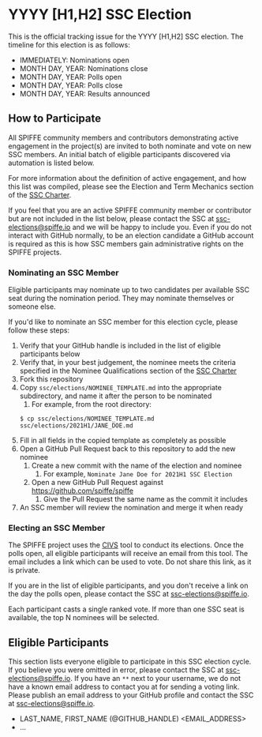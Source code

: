 # YYYY [H1,H2] SSC Election
This is the official tracking issue for the YYYY [H1,H2] SSC election. The timeline for this election is as follows:
* IMMEDIATELY: Nominations open
* MONTH DAY, YEAR: Nominations close
* MONTH DAY, YEAR: Polls open
* MONTH DAY, YEAR: Polls close
* MONTH DAY, YEAR: Results announced

## How to Participate
All SPIFFE community members and contributors demonstrating active engagement in the project(s) are invited to both nominate and vote on new SSC members.
An initial batch of eligible participants discovered via automation is listed below.

For more information about the definition of active engagement, and how this list was compiled, please see the Election and Term Mechanics section of the [SSC Charter](https://github.com/spiffe/spiffe/blob/master/ssc/CHARTER.md#election-and-term-mechanics).

If you feel that you are an active SPIFFE community member or contributor but are not included in the list below, please contact the SSC at ssc-elections@spiffe.io and we will be happy to include you.
Even if you do not interact with GitHub normally, to be an election candidate a GitHub account is required as this is how SSC members gain administrative rights on the SPIFFE projects.

### Nominating an SSC Member
Eligible participants may nominate up to two candidates per available SSC seat during the nomination period. They may nominate themselves or someone else.

If you'd like to nominate an SSC member for this election cycle, please follow these steps:
1. Verify that your GitHub handle is included in the list of eligible participants below
1. Verify that, in your best judgement, the nominee meets the criteria specified in the Nominee Qualifications section of the [SSC Charter](https://github.com/spiffe/spiffe/blob/master/ssc/CHARTER.md#nominee-qualification)
1. Fork this repository
1. Copy `ssc/elections/NOMINEE_TEMPLATE.md` into the appropriate subdirectory, and name it after the person to be nominated
	1. For example, from the root directory:  
	```
	$ cp ssc/elections/NOMINEE_TEMPLATE.md ssc/elections/2021H1/JANE_DOE.md
	```  
1. Fill in all fields in the copied template as completely as possible
1. Open a GitHub Pull Request back to this repository to add the new nominee
	1. Create a new commit with the name of the election and nominee
		1. For example, `Nominate Jane Doe for 2021H1 SSC Election`
	1. Open a new GitHub Pull Request against https://github.com/spiffe/spiffe
		1. Give the Pull Request the same name as the commit it includes
1. An SSC member will review the nomination and merge it when ready

### Electing an SSC Member
The SPIFFE project uses the [CIVS](https://civs.cs.cornell.edu/) tool to conduct its elections. Once the polls open, all eligible participants will receive an email from this tool. The email includes a link which can be used to vote. Do not share this link, as it is private.

If you are in the list of eligible participants, and you don't receive a link on the day the polls open, please contact the SSC at ssc-elections@spiffe.io.

Each participant casts a single ranked vote. If more than one SSC seat is available, the top N nominees will be selected.

## Eligible Participants
This section lists everyone eligible to participate in this SSC election cycle. If you believe you were omitted in error, please contact the SSC at ssc-elections@spiffe.io. If you have an `**` next to your username, we do not have a known email address to contact you at for sending a voting link. Please publish an email address to your GitHub profile and contact the SSC at ssc-elections@spiffe.io.

* LAST\_NAME, FIRST\_NAME (@GITHUB\_HANDLE) \<EMAIL\_ADDRESS\>
* ...

